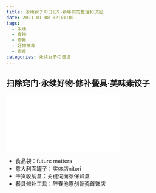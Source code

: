 ```yaml
---
title: 永续女子の日记9-新年前的整理和决定
date: 2021-01-08 02:01:01
tags:
  - 永续
  - 食物
  - 修补
  - 好物推荐
  - 素食
categories: 永续女子の日记
---
```


## 扫除窍门·永续好物·修补餐具·美味素饺子

<iframe src="//player.bilibili.com/player.html?aid=671076505&bvid=BV1Pa4y1H71v&cid=279105430&page=1" scrolling="no" border="0" frameborder="no" framespacing="0" allowfullscreen="true"> </iframe>

- 食品袋：future matters
- 意大利面罐子：实体店nitori
- 干货收纳盒：关键词面条保鲜盒
- 餐具修补工具：醉春池原创骨瓷首饰店
